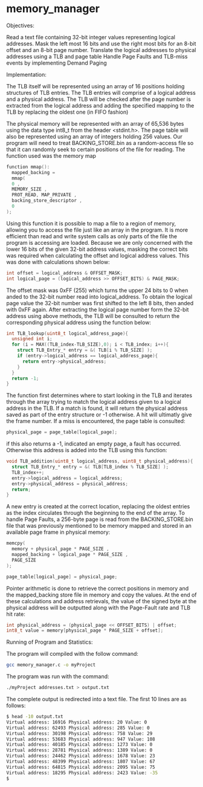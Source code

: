 # memory_manager

Objectives:

Read a text file containing 32-bit integer values representing logical addresses.
Mask the left most 16 bits and use the right most bits for an 8-bit offset and an 8-bit page
number.
Translate the logical addresses to physical addresses using a TLB and page table
Handle Page Faults and TLB-miss events by implementing Demand Paging

Implementation:

The TLB itself will be represented using an array of 16 positions holding structures of TLB
entries. The TLB entries will comprise of a logical address and a physical address. The TLB will be
checked after the page number is extracted from the logical address and adding the specified mapping
to the TLB by replacing the oldest one (in FIFO fashion)

The physical memory will be represented with an array of 65,536 bytes using the data type
int8_t from the header <stdint.h>. The page table will also be represented using an array of integers
holding 256 values.
Our program will need to treat BACKING_STORE.bin as a random-access file so that it can
randomly seek to certain positions of the file for reading. The function used was the memory map

```C
function mmap():
  mapped_backing =
  mmap(
  0 ,
  MEMORY_SIZE ,
  PROT_READ, MAP_PRIVATE ,
  backing_store_descriptor ,
  0
);
```

Using this function it is possible to map a file to a region of memory, allowing you to access the file
just like an array in the program. It is more efficient than read and write system calls as only parts of
the file the program is accessing are loaded.
Because we are only concerned with the lower 16 bits of the given 32-bit address values,
masking the correct bits was required when calculating the offset and logical address values. This was
done with calculations shown below:
```C
int offset = logical_address & OFFSET_MASK;
int logical_page = (logical_address >> OFFSET_BITS) & PAGE_MASK;
```
The offset mask was 0xFF (255) which turns the upper 24 bits to 0 when anded to the 32-bit number
read into logical_address. To obtain the logical page value the 32-bit number was first shifted to the
left 8 bits, then anded with 0xFF again.
After extracting the logical page number form the 32-bit address using above methods, the TLB
will be consulted to return the corresponding physical address using the function below:
```C
int TLB_lookup(uint8_t logical_address_page){
  unsigned int i;
  for (i = MAX((TLB_index-TLB_SIZE),0); i < TLB_index; i++){
    struct TLB_Entry_* entry = &( TLB[i % TLB_SIZE] );
    if (entry->logical_address == logical_address_page){
      return entry->physical_address;
    }
  }
  return -1;
}
```

The function first determines where to start looking in the TLB and iterates through the array trying to
match the logical address given to a logical address in the TLB. If a match is found, it will return the
physical address saved as part of the entry structure or -1 otherwise. A hit will ultimatly give the frame
number. If a miss is encountered, the page table is consulted:
```C
physical_page = page_table[logical_page];
```
if this also returns a -1, indicated an empty page, a fault has occurred. Otherwise this address is added
into the TLB using this function:
```C
void TLB_addition(uint8_t logical_address, uint8_t physical_address){
  struct TLB_Entry_* entry = &( TLB[TLB_index % TLB_SIZE] );
  TLB_index++;
  entry->logical_address = logical_address;
  entry->physical_address = physical_address;
  return;
}
```
A new entry is created at the correct location, replacing the oldest entries as the index circulates
through the beginning to the end of the array.
To handle Page Faults, a 256-byte page is read from the BACKING_STORE.bin file that was
previously mentioned to be memory mapped and stored in an available page frame in physical
memory:
```C
memcpy(
  memory + physical_page * PAGE_SIZE ,
  mapped_backing + logical_page * PAGE_SIZE ,
  PAGE_SIZE
);

page_table[logical_page] = physical_page;
```
Pointer arithmetic is done to retrieve the correct positions in memory and the mapped_backing store file
in memory and copy the values.
At the end of these calculations and address retrievals, the value of the signed byte at the
physical address will be outputted along with the Page-Fault rate and TLB hit rate:
```C
int physical_address = (physical_page << OFFSET_BITS) | offset;
int8_t value = memory[physical_page * PAGE_SIZE + offset];
```

Running of Program and Statistics:

The program will compiled with the follow command:
```BASH
gcc memory_manager.c -o myProject
```
The program was run with the command:
```BASH
./myProject addresses.txt > output.txt
```

The complete output is redirected into a text file. The first
10 lines are as follows:
```BASH
$ head -10 output.txt
Virtual address: 16916 Physical address: 20 Value: 0
Virtual address: 62493 Physical address: 285 Value: 0
Virtual address: 30198 Physical address: 758 Value: 29
Virtual address: 53683 Physical address: 947 Value: 108
Virtual address: 40185 Physical address: 1273 Value: 0
Virtual address: 28781 Physical address: 1389 Value: 0
Virtual address: 24462 Physical address: 1678 Value: 23
Virtual address: 48399 Physical address: 1807 Value: 67
Virtual address: 64815 Physical address: 2095 Value: 75
Virtual address: 18295 Physical address: 2423 Value: -35
$
```
